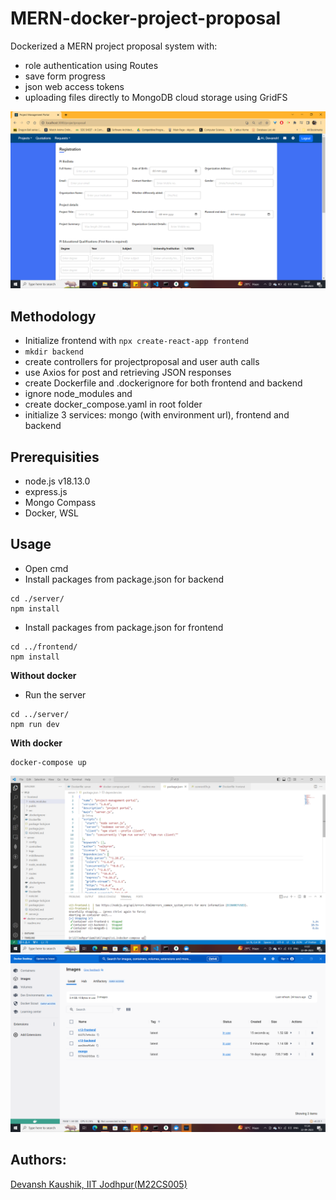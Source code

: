 # MERN-docker-project-proposal
Dockerized a MERN project proposal system with:
- role authentication using Routes
- save form progress
- json web access tokens
- uploading files directly to MongoDB cloud storage using GridFS 

![webAppImage](./images/2.png)

## Methodology
- Initialize frontend with ```npx create-react-app frontend```
- ```mkdir backend```
- create controllers for projectproposal and user auth calls
- use Axios for post and retrieving JSON responses
- create Dockerfile and .dockerignore for both frontend and backend
- ignore node_modules and
- create docker_compose.yaml in root folder
- initialize 3 services: mongo (with environment url), frontend and backend     

## Prerequisities
- node.js v18.13.0
- express.js
- Mongo Compass
- Docker, WSL

## Usage

- Open cmd
- Install packages from package.json for backend
```
cd ./server/
npm install
```

- Install packages from package.json for frontend
```
cd ../frontend/
npm install
```

<b> Without docker </b>
- Run the server
```
cd ../server/
npm run dev
```

<b>With docker</b>
```
docker-compose up
```

![vscode](./images/1.png)
![docker](./images/3.png)

## Authors:
[Devansh Kaushik, IIT Jodhpur(M22CS005)]([https://github.com/valkyron])
